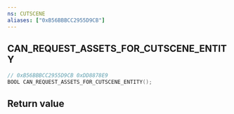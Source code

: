 ```yaml
---
ns: CUTSCENE
aliases: ["0xB56BBBCC2955D9CB"]
---
```

## CAN_REQUEST_ASSETS_FOR_CUTSCENE_ENTITY

```c
// 0xB56BBBCC2955D9CB 0xDD8878E9
BOOL CAN_REQUEST_ASSETS_FOR_CUTSCENE_ENTITY();
```

## Return value
